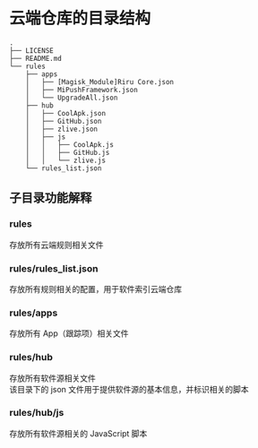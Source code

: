 # 云端仓库的目录结构

```text
.
├── LICENSE
├── README.md
└── rules
    ├── apps
    │   ├── [Magisk_Module]Riru Core.json
    │   ├── MiPushFramework.json
    │   └── UpgradeAll.json
    ├── hub
    │   ├── CoolApk.json
    │   ├── GitHub.json
    │   ├── zlive.json
    │   ├── js
    │   │   ├── CoolApk.js
    │   │   ├── GitHub.js
    │   │   └── zlive.js
    └── rules_list.json
```

## 子目录功能解释

### rules

存放所有云端规则相关文件

### rules/rules_list.json

存放所有规则相关的配置，用于软件索引云端仓库

### rules/apps

存放所有 App（跟踪项）相关文件

### rules/hub

存放所有软件源相关文件  
该目录下的 json 文件用于提供软件源的基本信息，并标识相关的脚本

### rules/hub/js

存放所有软件源相关的 JavaScript 脚本

